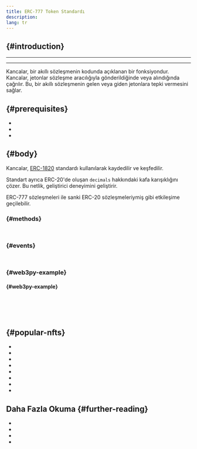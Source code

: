 ```yaml
---
title: ERC-777 Token Standardı
description:
lang: tr
---
```


##  {#introduction}

****

****

Kancalar, bir akıllı sözleşmenin kodunda açıklanan bir fonksiyondur. Kancalar, jetonlar sözleşme aracılığıyla gönderildiğinde veya alındığında çağrılır. Bu, bir akıllı sözleşmenin gelen veya giden jetonlara tepki vermesini sağlar.

##  {#prerequisites}

- []()
- []()
- []()

##  {#body}

Kancalar, [ERC-1820](https://eips.ethereum.org/EIPS/eip-1820) standardı kullanılarak kaydedilir ve keşfedilir.

Standart ayrıca ERC-20'de oluşan `decimals` hakkındaki kafa karışıklığını çözer. Bu netlik, geliştirici deneyimini geliştirir.

ERC-777 sözleşmeleri ile sanki ERC-20 sözleşmeleriymiş gibi etkileşime geçilebilir.

###  {#methods}

```solidity
    
```

###  {#events}

```solidity
    
```

###  {#web3py-example}

####  {#web3py-example}

```

```

```python




```

```python


```

##  {#popular-nfts}

-
-
-
-
-
-
-
-

## Daha Fazla Okuma {#further-reading}

- []()
- []()
- []()
- []()
